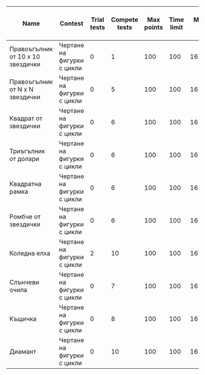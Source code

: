 |Name|Contest|Trial tests|Compete tests|Max points|Time limit|Memory limit|Checker|Order|Source code size limit|
-----|-------|-----------|-------------|----------|----------|------------|-------|-----|----------------------|
|Правоъгълник от 10 x 10 звездички|Чертане на фигурки с цикли|0|1|100|100|16777216|Trim|0|16384|
|Правоъгълник от N x N звездички|Чертане на фигурки с цикли|0|5|100|100|16777216|Trim|1|16384|
|Квадрат от звездички|Чертане на фигурки с цикли|0|6|100|100|16777216|Trim|2|16384|
|Триъгълник от долари|Чертане на фигурки с цикли|0|6|100|100|16777216|Trim|3|16384|
|Квадратна рамка|Чертане на фигурки с цикли|0|6|100|100|16777216|Trim|4|16384|
|Ромбче от звездички|Чертане на фигурки с цикли|0|6|100|100|16777216|Trim|5|16384|
|Коледна елха|Чертане на фигурки с цикли|2|10|100|100|16777216|Trim|6|16384|
|Слънчеви очила|Чертане на фигурки с цикли|0|7|100|100|16777216|Trim|7|16384|
|Къщичка|Чертане на фигурки с цикли|0|8|100|100|16777216|Trim|8|16384|
|Диамант|Чертане на фигурки с цикли|0|10|100|100|16777216|Trim|9|16384|

